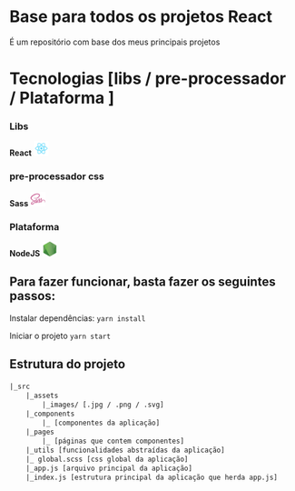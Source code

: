 # Base para todos os projetos React 

É um repositório com base dos meus principais projetos

# Tecnologias [libs / pre-processador / Plataforma ]

### Libs
<b>React</b>
<img alt="React" width="26px" src="https://raw.githubusercontent.com/github/explore/80688e429a7d4ef2fca1e82350fe8e3517d3494d/topics/react/react.png" />

### pre-processador css
<b>Sass</b>
<img alt="Sass" width="26px" src="https://raw.githubusercontent.com/github/explore/80688e429a7d4ef2fca1e82350fe8e3517d3494d/topics/sass/sass.png" />

### Plataforma
<b>NodeJS</b>
<img alt="Node.js" width="26px" src="https://raw.githubusercontent.com/github/explore/80688e429a7d4ef2fca1e82350fe8e3517d3494d/topics/nodejs/nodejs.png"/>

## Para fazer funcionar, basta fazer os seguintes passos:

Instalar dependências:
`yarn install`

Iniciar o projeto
`yarn start`

## Estrutura do projeto
```
|_src
    |_assets
        |_images/ [.jpg / .png / .svg]
    |_components
        |_ [componentes da aplicação]
    |_pages
        |_ [páginas que contem componentes]
    |_utils [funcionalidades abstraídas da aplicação]
    |_ global.scss [css global da aplicação]
    |_app.js [arquivo principal da aplicação]
    |_index.js [estrutura principal da aplicação que herda app.js]
```